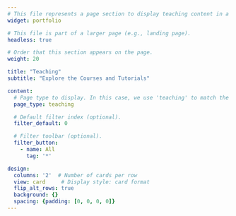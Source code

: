 ```yaml
---
# This file represents a page section to display teaching content in a card format.
widget: portfolio

# This file is part of a larger page (e.g., landing page).
headless: true

# Order that this section appears on the page.
weight: 20

title: "Teaching"
subtitle: "Explore the Courses and Tutorials"

content:
  # Page type to display. In this case, we use 'teaching' to match the folder name.
  page_type: teaching

  # Default filter index (optional).
  filter_default: 0

  # Filter toolbar (optional).
  filter_button:
    - name: All
      tag: '*'

design:
  columns: '2'  # Number of cards per row
  view: card     # Display style: card format
  flip_alt_rows: true
  background: {}
  spacing: {padding: [0, 0, 0, 0]}
---
```

